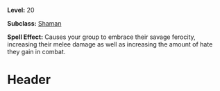 <!-- TITLE: Spell: Feral Savagery -->
<!-- SUBTITLE:  -->

**Level:** 20

**Subclass:** [Shaman](shaman)

**Spell Effect:** Causes your group to embrace their savage ferocity, increasing their melee damage as well as increasing the amount of hate they gain in combat.

# Header